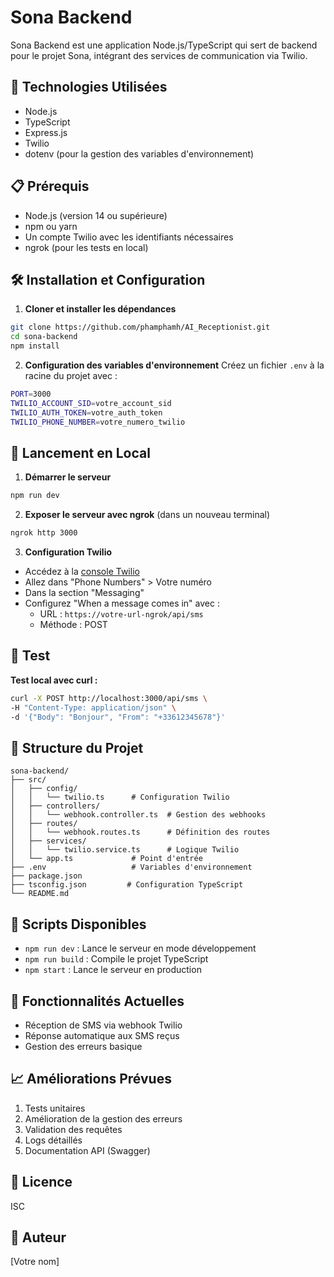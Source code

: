 # Sona Backend

Sona Backend est une application Node.js/TypeScript qui sert de backend pour le projet Sona, intégrant des services de communication via Twilio.

## 🚀 Technologies Utilisées

- Node.js
- TypeScript
- Express.js
- Twilio
- dotenv (pour la gestion des variables d'environnement)

## 📋 Prérequis

- Node.js (version 14 ou supérieure)
- npm ou yarn
- Un compte Twilio avec les identifiants nécessaires
- ngrok (pour les tests en local)

## 🛠 Installation et Configuration

1. **Cloner et installer les dépendances**
```bash
git clone https://github.com/phamphamh/AI_Receptionist.git
cd sona-backend
npm install
```

2. **Configuration des variables d'environnement**
Créez un fichier `.env` à la racine du projet avec :
```bash
PORT=3000
TWILIO_ACCOUNT_SID=votre_account_sid
TWILIO_AUTH_TOKEN=votre_auth_token
TWILIO_PHONE_NUMBER=votre_numero_twilio
```

## 🚀 Lancement en Local

1. **Démarrer le serveur**
```bash
npm run dev
```

2. **Exposer le serveur avec ngrok** (dans un nouveau terminal)
```bash
ngrok http 3000
```

3. **Configuration Twilio**
- Accédez à la [console Twilio](https://console.twilio.com)
- Allez dans "Phone Numbers" > Votre numéro
- Dans la section "Messaging"
- Configurez "When a message comes in" avec :
  - URL : `https://votre-url-ngrok/api/sms`
  - Méthode : POST

## 🧪 Test

**Test local avec curl :**
```bash
curl -X POST http://localhost:3000/api/sms \
-H "Content-Type: application/json" \
-d '{"Body": "Bonjour", "From": "+33612345678"}'
```

## 📁 Structure du Projet

```
sona-backend/
├── src/
│   ├── config/
│   │   └── twilio.ts      # Configuration Twilio
│   ├── controllers/
│   │   └── webhook.controller.ts  # Gestion des webhooks
│   ├── routes/
│   │   └── webhook.routes.ts      # Définition des routes
│   ├── services/
│   │   └── twilio.service.ts      # Logique Twilio
│   └── app.ts             # Point d'entrée
├── .env                   # Variables d'environnement
├── package.json          
├── tsconfig.json         # Configuration TypeScript
└── README.md
```

## 🔄 Scripts Disponibles

- `npm run dev` : Lance le serveur en mode développement
- `npm run build` : Compile le projet TypeScript
- `npm start` : Lance le serveur en production

## 🚧 Fonctionnalités Actuelles

- Réception de SMS via webhook Twilio
- Réponse automatique aux SMS reçus
- Gestion des erreurs basique

## 📈 Améliorations Prévues

1. Tests unitaires
2. Amélioration de la gestion des erreurs
3. Validation des requêtes
4. Logs détaillés
5. Documentation API (Swagger)

## 📄 Licence

ISC

## 👥 Auteur

[Votre nom] 
